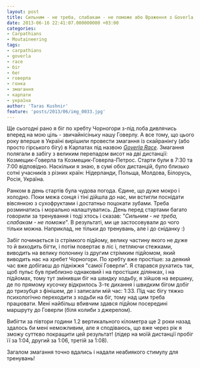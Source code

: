 ```yaml
---
layout: post
title: Сильним - не треба, слабакам - не поможе або Враження з Goverla Race
date: 2013-06-16 22:41:07.000000000 +03:00
categories:
- Carpathians
- Moutaineering
tags:
- carpathians
- goverla
- race
- біг
- бег
- говерла
- гонка
- змагання
- карпати
- україна
author: 'Taras Kushnir'
feature: 'posts/2013/06/img_0033.jpg'
---
```


Ще сьогодні рано я біг по хребту Чорногори з-під лоба дивлячись вперед на мою ціль - звичайнісіньку нашу Говерлу. А все тому, що цього року вперше в Україні вирішили провести змагання із скайранінгу (або просто гірського бігу) в Карпатах під назвою <a title="Goverla Race" href="http://www.goverlarace.org/" target="_blank"><em>Goverla Race</em></a>. Змагання полягали в забігу з великим перепадом висот на дві дистанції: Козмещик-Говерла та Козмещик-Говерла-Петрос. Старти були в 7:30 та 7:00 відповідно. Наскільки я знаю, в сумі обох дистанцій, було близько сотні учасників з різних країн: Нідерланди, Польща, Молдова, Білорусь, Росія, Україна.

<!--more-->

Ранком в день стартів була чудова погода. Єдине, що дуже мокро і холодно. Поки межа сонця і тіні дійшла до нас, ми встигли поснідати вівсянкою з сухофруктами і достатньо поцокати зубами. Треба розминатись і морально налаштуватись. День перед стартами багато говорили за тренування і тоді хтось і сказав: "<em>Сильним - не треба, слабакам - не поможе</em>". В результаті, ми це застосовували до чого тільки можна. Наприклад, не тільки до тренувань, але і до сніданку :)

Забіг починається із стрімкого підйому, велику частину якого не дуже то й виходить бігти, і потім повертає в ліс і, петляючи стежками, виводить на велику полонину із другим стрімким підйомом, який виводить нас на хребет Чорногори. По хребту вже простіше: за деякий час вже добігаєш до підніжжя "самої Говерли". Я старався рухатись так, щоб пульс був приблизно однаковий і на простіших ділянках, і на підйомах, тому тут змінивши біг на швидку ходьбу, я зійшов на вершину, де по прямому кусочку відкрилось 3-тє дихання і швидким бігом добіг до тризубця з фінішем, де і записали мій час: 1:33. Під час бігу тяжко психологічно переходити з ходьби на біг, тому над цим треба працювати. Мені найбільш вбивчим здався підйом посередині маршруту до Говерли (біля колиби з джерелом).

Вибігти за півтори години 1.2 вертикального кілометра ще 2 роки назад здалось би мені неможливим, але я сподіваюсь, що вже через рік я зможу суттєво покращити цей результат! (лідер на моїй дистанції пробіг її за 1:04, другий за 1:06, третій за 1:08).

Загалом змагання точно вдались і надали неабиякого стимулу для тренувань!
